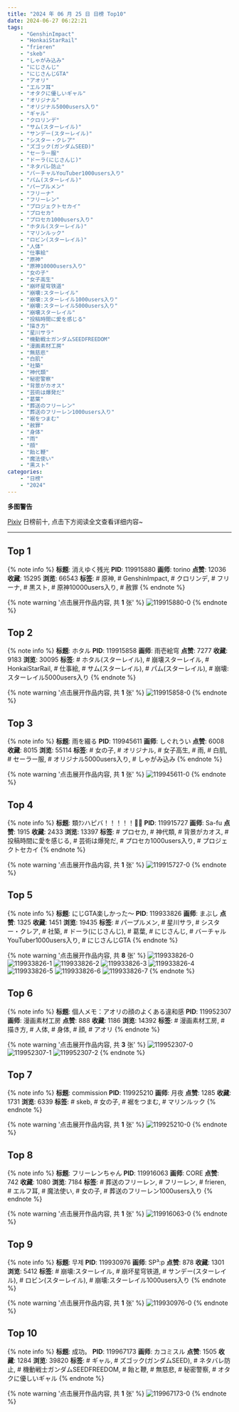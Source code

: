 ```yaml
---
title: "2024 年 06 月 25 日 日榜 Top10"
date: 2024-06-27 06:22:21
tags:
    - "GenshinImpact"
    - "HonkaiStarRail"
    - "frieren"
    - "skeb"
    - "しゃがみ込み"
    - "にじさんじ"
    - "にじさんじGTA"
    - "アオリ"
    - "エルフ耳"
    - "オタクに優しいギャル"
    - "オリジナル"
    - "オリジナル5000users入り"
    - "ギャル"
    - "クロリンデ"
    - "サム(スターレイル)"
    - "サンデー(スターレイル)"
    - "シスター・クレア"
    - "ズゴック(ガンダムSEED)"
    - "セーラー服"
    - "ドーラ(にじさんじ)"
    - "ネタバレ防止"
    - "バーチャルYouTuber1000users入り"
    - "パム(スターレイル)"
    - "パープルメン"
    - "フリーナ"
    - "フリーレン"
    - "プロジェクトセカイ"
    - "プロセカ"
    - "プロセカ1000users入り"
    - "ホタル(スターレイル)"
    - "マリンルック"
    - "ロビン(スターレイル)"
    - "人体"
    - "仕事絵"
    - "原神"
    - "原神10000users入り"
    - "女の子"
    - "女子高生"
    - "崩坏星穹铁道"
    - "崩壊:スターレイル"
    - "崩壊:スターレイル1000users入り"
    - "崩壊:スターレイル5000users入り"
    - "崩壊スターレイル"
    - "投稿時間に愛を感じる"
    - "描き方"
    - "星川サラ"
    - "機動戦士ガンダムSEEDFREEDOM"
    - "漫画素材工房"
    - "無慈悲"
    - "白肌"
    - "社築"
    - "神代類"
    - "秘密警察"
    - "背景がカオス"
    - "芸術は爆発だ"
    - "葛葉"
    - "葬送のフリーレン"
    - "葬送のフリーレン1000users入り"
    - "裾をつまむ"
    - "赦罪"
    - "身体"
    - "雨"
    - "顔"
    - "飴と鞭"
    - "魔法使い"
    - "黒スト"
categories:
    - "日榜"
    - "2024"
---
```


<i class="fa fa-triangle-exclamation"></i>**多图警告**<i class="fa fa-triangle-exclamation"></i>

[Pixiv](https://www.pixiv.net/) 日榜前十, 点击下方阅读全文查看详细内容~

<!-- more -->

---

## Top 1

{% note info %}
**标题**: 消えゆく残光
**PID**: 119915880 **画师**: torino
**点赞**: 12036 **收藏**: 15295 **浏览**: 66543
**标签**: # 原神, # GenshinImpact, # クロリンデ, # フリーナ, # 黒スト, # 原神10000users入り, # 赦罪
{% endnote %}

{% note warning '点击展开作品内容, 共 **1** 张' %}
![119915880-0](https://i.pixiv.re/img-original/img/2024/06/24/00/00/49/119915880_p0.jpg)
{% endnote %}

## Top 2

{% note info %}
**标题**: ホタル
**PID**: 119915858 **画师**: 雨壱絵穹
**点赞**: 7277 **收藏**: 9183 **浏览**: 30095
**标签**: # ホタル(スターレイル), # 崩壊スターレイル, # HonkaiStarRail, # 仕事絵, # サム(スターレイル), # パム(スターレイル), # 崩壊:スターレイル5000users入り
{% endnote %}

{% note warning '点击展开作品内容, 共 **1** 张' %}
![119915858-0](https://i.pixiv.re/img-original/img/2024/06/24/00/00/38/119915858_p0.png)
{% endnote %}

## Top 3

{% note info %}
**标题**: 雨を綴る
**PID**: 119945611 **画师**: しぐれうい
**点赞**: 6008 **收藏**: 8015 **浏览**: 55114
**标签**: # 女の子, # オリジナル, # 女子高生, # 雨, # 白肌, # セーラー服, # オリジナル5000users入り, # しゃがみ込み
{% endnote %}

{% note warning '点击展开作品内容, 共 **1** 张' %}
![119945611-0](https://i.pixiv.re/img-original/img/2024/06/25/00/00/36/119945611_p0.jpg)
{% endnote %}

## Top 4

{% note info %}
**标题**: 類ｸﾝハピバ！！！！！🎂🎉
**PID**: 119915727 **画师**: Sa-fu
**点赞**: 1915 **收藏**: 2433 **浏览**: 13397
**标签**: # プロセカ, # 神代類, # 背景がカオス, # 投稿時間に愛を感じる, # 芸術は爆発だ, # プロセカ1000users入り, # プロジェクトセカイ
{% endnote %}

{% note warning '点击展开作品内容, 共 **1** 张' %}
![119915727-0](https://i.pixiv.re/img-original/img/2024/06/24/00/00/02/119915727_p0.jpg)
{% endnote %}

## Top 5

{% note info %}
**标题**: にじGTA楽しかった〜
**PID**: 119933826 **画师**: まぶし
**点赞**: 1325 **收藏**: 1451 **浏览**: 19435
**标签**: # パープルメン, # 星川サラ, # シスター・クレア, # 社築, # ドーラ(にじさんじ), # 葛葉, # にじさんじ, # バーチャルYouTuber1000users入り, # にじさんじGTA
{% endnote %}

{% note warning '点击展开作品内容, 共 **8** 张' %}
![119933826-0](https://i.pixiv.re/img-original/img/2024/06/24/18/05/35/119933826_p0.jpg)
![119933826-1](https://i.pixiv.re/img-original/img/2024/06/24/18/05/35/119933826_p1.jpg)
![119933826-2](https://i.pixiv.re/img-original/img/2024/06/24/18/05/35/119933826_p2.jpg)
![119933826-3](https://i.pixiv.re/img-original/img/2024/06/24/18/05/35/119933826_p3.jpg)
![119933826-4](https://i.pixiv.re/img-original/img/2024/06/24/18/05/35/119933826_p4.jpg)
![119933826-5](https://i.pixiv.re/img-original/img/2024/06/24/18/05/35/119933826_p5.jpg)
![119933826-6](https://i.pixiv.re/img-original/img/2024/06/24/18/05/35/119933826_p6.jpg)
![119933826-7](https://i.pixiv.re/img-original/img/2024/06/24/18/05/35/119933826_p7.jpg)
{% endnote %}

## Top 6

{% note info %}
**标题**: 個人メモ：アオリの顔のよくある違和感
**PID**: 119952307 **画师**: 漫画素材工房
**点赞**: 888 **收藏**: 1186 **浏览**: 14392
**标签**: # 漫画素材工房, # 描き方, # 人体, # 身体, # 顔, # アオリ
{% endnote %}

{% note warning '点击展开作品内容, 共 **3** 张' %}
![119952307-0](https://i.pixiv.re/img-original/img/2024/06/25/06/00/10/119952307_p0.jpg)
![119952307-1](https://i.pixiv.re/img-original/img/2024/06/25/06/00/10/119952307_p1.jpg)
![119952307-2](https://i.pixiv.re/img-original/img/2024/06/25/06/00/10/119952307_p2.jpg)
{% endnote %}

## Top 7

{% note info %}
**标题**: commission
**PID**: 119925210 **画师**: 月夜
**点赞**: 1285 **收藏**: 1731 **浏览**: 6339
**标签**: # skeb, # 女の子, # 裾をつまむ, # マリンルック
{% endnote %}

{% note warning '点击展开作品内容, 共 **1** 张' %}
![119925210-0](https://i.pixiv.re/img-original/img/2024/06/24/09/09/18/119925210_p0.jpg)
{% endnote %}

## Top 8

{% note info %}
**标题**: フリーレンちゃん
**PID**: 119916063 **画师**: CORE
**点赞**: 742 **收藏**: 1080 **浏览**: 7184
**标签**: # 葬送のフリーレン, # フリーレン, # frieren, # エルフ耳, # 魔法使い, # 女の子, # 葬送のフリーレン1000users入り
{% endnote %}

{% note warning '点击展开作品内容, 共 **1** 张' %}
![119916063-0](https://i.pixiv.re/img-original/img/2024/06/24/00/02/27/119916063_p0.png)
{% endnote %}

## Top 9

{% note info %}
**标题**: 무제
**PID**: 119930976 **画师**: SP³:p
**点赞**: 878 **收藏**: 1301 **浏览**: 5412
**标签**: # 崩壊:スターレイル, # 崩坏星穹铁道, # サンデー(スターレイル), # ロビン(スターレイル), # 崩壊:スターレイル1000users入り
{% endnote %}

{% note warning '点击展开作品内容, 共 **1** 张' %}
![119930976-0](https://i.pixiv.re/img-original/img/2024/06/24/15/38/54/119930976_p0.png)
{% endnote %}

## Top 10

{% note info %}
**标题**: 成功。
**PID**: 119967173 **画师**: カコミスル
**点赞**: 1505 **收藏**: 1284 **浏览**: 39820
**标签**: # ギャル, # ズゴック(ガンダムSEED), # ネタバレ防止, # 機動戦士ガンダムSEEDFREEDOM, # 飴と鞭, # 無慈悲, # 秘密警察, # オタクに優しいギャル
{% endnote %}

{% note warning '点击展开作品内容, 共 **1** 张' %}
![119967173-0](https://i.pixiv.re/img-original/img/2024/06/25/22/39/57/119967173_p0.jpg)
{% endnote %}
